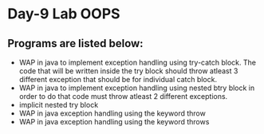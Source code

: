 # Day-9 Lab OOPS

## Programs are listed below:
- WAP in java to implement exception handling using try-catch block. 
 The code that will be written inside the try block should throw atleast 3 different exception that should be for individual catch block.
 - WAP in java to implement exception handling using nested btry block in order to do that code must throw atleast 2 different exceptions.
 - implicit nested try block
 - WAP in java exception handling using the keyword throw
 - WAP in java exception handling using the keyword throws

